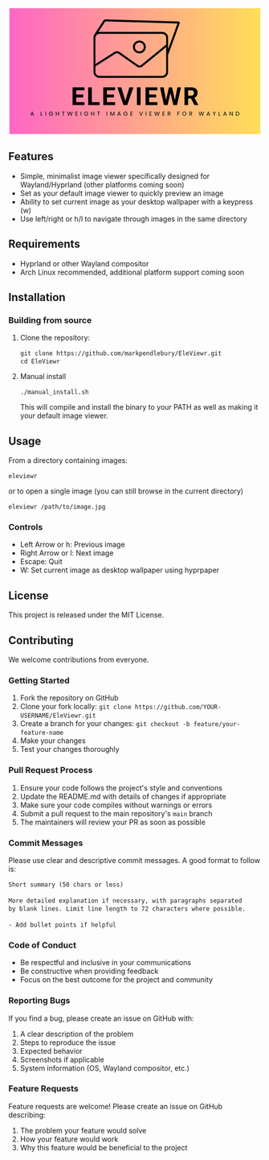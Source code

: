 <div align="center">
  <img src="images/logo.png" alt="EleViewr Logo">
</div>


## Features

- Simple, minimalist image viewer specifically designed for Wayland/Hyprland (other platforms coming soon)
- Set as your default image viewer to quickly preview an image
- Ability to set current image as your desktop wallpaper with a keypress (w)
- Use left/right or h/l to navigate through images in the same directory


## Requirements

- Hyprland or other Wayland compositor
- Arch Linux recommended, additional platform support coming soon

## Installation


### Building from source

1. Clone the repository:
   ```
   git clone https://github.com/markpendlebury/EleViewr.git
   cd EleViewr
   ```

2. Manual install
   ```
   ./manual_install.sh
   ```
   This will compile and install the binary to your PATH as well as making it your default image viewer.

## Usage

From a directory containing images: 

```
eleviewr 

```
or to open a single image (you can still browse in the current directory) 

```
eleviewr /path/to/image.jpg
```

### Controls

- Left Arrow or h: Previous image
- Right Arrow or l: Next image
- Escape: Quit
- W: Set current image as desktop wallpaper using hyprpaper

## License

This project is released under the MIT License.

## Contributing

We welcome contributions from everyone.

### Getting Started

1. Fork the repository on GitHub
2. Clone your fork locally: `git clone https://github.com/YOUR-USERNAME/EleViewr.git`
3. Create a branch for your changes: `git checkout -b feature/your-feature-name`
4. Make your changes
5. Test your changes thoroughly

### Pull Request Process

1. Ensure your code follows the project's style and conventions
2. Update the README.md with details of changes if appropriate
3. Make sure your code compiles without warnings or errors
4. Submit a pull request to the main repository's `main` branch
5. The maintainers will review your PR as soon as possible

### Commit Messages

Please use clear and descriptive commit messages. A good format to follow is:

```
Short summary (50 chars or less)

More detailed explanation if necessary, with paragraphs separated
by blank lines. Limit line length to 72 characters where possible.

- Add bullet points if helpful
```

### Code of Conduct

- Be respectful and inclusive in your communications
- Be constructive when providing feedback
- Focus on the best outcome for the project and community

### Reporting Bugs

If you find a bug, please create an issue on GitHub with:

1. A clear description of the problem
2. Steps to reproduce the issue
3. Expected behavior
4. Screenshots if applicable
5. System information (OS, Wayland compositor, etc.)

### Feature Requests

Feature requests are welcome! Please create an issue on GitHub describing:

1. The problem your feature would solve
2. How your feature would work
3. Why this feature would be beneficial to the project
